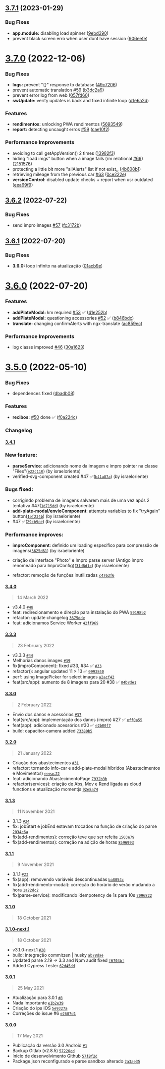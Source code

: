 ## [3.7.1](https://github.com/israeloriente/logiface/compare/3.7.0...3.7.1) (2023-01-29)


### Bug Fixes

* **app.module:** disabling load spinner ([9ebd390](https://github.com/israeloriente/logiface/commit/9ebd3907c3ab5fc5149e914fc87937c15e6c8925))
* prevent black screen erro when user dont have session ([906eefe](https://github.com/israeloriente/logiface/commit/906eefe392a6c6568c5a01ec8a740da897a243b7))



# [3.7.0](https://github.com/israeloriente/logiface/compare/3.6.2...3.7.0) (2022-12-06)


### Bug Fixes

* **logs:** prevent "{}" response to database ([49c7206](https://github.com/israeloriente/logiface/commit/49c720693571fd082b7b80c1198a75fbdf9d2ec3))
* prevent automatic translation [#59](https://github.com/israeloriente/logiface/issues/59) ([b3dc2a9](https://github.com/israeloriente/logiface/commit/b3dc2a9d1df2e12f240979b04d2fcbca7efad552))
* prevent error log from web ([057fd60](https://github.com/israeloriente/logiface/commit/057fd6006b7aba26c0790185e525a115fd2096d2))
* **swUpdate:** verify updates is back and fixed infinite loop ([d1e6a2d](https://github.com/israeloriente/logiface/commit/d1e6a2d74155983c8497e1759421961bc42a9e47))


### Features

* **rendimentos:** unlocking PWA rendimentos ([5693549](https://github.com/israeloriente/logiface/commit/569354934e3c19b890384c9198870523a4a9de35))
* **report:** detecting uncaught erros [#59](https://github.com/israeloriente/logiface/issues/59) ([cae10f2](https://github.com/israeloriente/logiface/commit/cae10f2c35ea3a071f61165f14fe8f019023e5ad))


### Performance Improvements

* avoiding to call getAppVersion() 2 times ([13982f3](https://github.com/israeloriente/logiface/commit/13982f364412b08ea5176db4fe8ea9ccb3a1f9b2))
* hiding "load imgs" button when a image fails (rm relational [#69](https://github.com/israeloriente/logiface/issues/69)) ([2151576](https://github.com/israeloriente/logiface/commit/2151576888e1a196bb8f29a3b55a7fa8aef14195))
* protecting a little bit more "allAlerts" list if not exist,, ([4b608b1](https://github.com/israeloriente/logiface/commit/4b608b178bb381f65c58ae8b822342651dc042d1))
* retrieving mileage from the previous car [#63](https://github.com/israeloriente/logiface/issues/63) ([0ce222e](https://github.com/israeloriente/logiface/commit/0ce222eaa6f5015f566c239156d2c3e89d276d04))
* **versionControl:** disabled update checks + report when usr outdated ([eea69f9](https://github.com/israeloriente/logiface/commit/eea69f9b18f300e63e3958463d4814023d558902))



## [3.6.2](https://github.com/israeloriente/logiface/compare/3.6.1...3.6.2) (2022-07-22)


### Bug Fixes

* send impro images [#57](https://github.com/israeloriente/logiface/issues/57) ([fc3172b](https://github.com/israeloriente/logiface/commit/fc3172b2726eb91e2a85278220ce0682209c26a8))



## [3.6.1](https://github.com/israeloriente/logiface/compare/3.6.0...3.6.1) (2022-07-20)


### Bug Fixes

* **3.6.0:** loop infinito na atualização ([01acb9e](https://github.com/israeloriente/logiface/commit/01acb9ebb5b73a0d64d6040a6bdb9d98ffe3bf35))



# [3.6.0](https://github.com/israeloriente/logiface/compare/3.5.0...3.6.0) (2022-07-20)


### Features

* **addPlateModal:** km required [#53](https://github.com/israeloriente/logiface/issues/53) ✅ ([41e252b](https://github.com/israeloriente/logiface/commit/41e252be967790b5a03bbb8c5c78d9244da5e6e3))
* **addPlateModal:** questioning accessories [#52](https://github.com/israeloriente/logiface/issues/52) ✅ ([b846bdc](https://github.com/israeloriente/logiface/commit/b846bdc931cdb95ef2f412a168cfa7ecf5e0168e))
* **translate:** changing confirmAlerts with ngx-translate ([ac859ec](https://github.com/israeloriente/logiface/commit/ac859ec4641f4264d200c87377b30a823bac3a5c))


### Performance Improvements

* log classs improved [#46](https://github.com/israeloriente/logiface/issues/46) ([30a1623](https://github.com/israeloriente/logiface/commit/30a1623762c9ecb1c00ba576887e58efcd674588))



# [3.5.0](https://github.com/israeloriente/logiface/compare/3.4.1...3.5.0) (2022-05-10)


### Bug Fixes

* dependences fixed ([dbadb08](https://github.com/israeloriente/logiface/commit/dbadb08314469c79cf8b305065326bb4286c97af))


### Features

* **recibos:** [#50](https://github.com/israeloriente/logiface/issues/50) done ✅ ([f0a224c](https://github.com/israeloriente/logiface/commit/f0a224cb6f90f3c7da591691f1d8f463c41f5098))



### Changelog

#### [3.4.1](https://github.com/israeloriente/logiface/compare/3.4.0...3.4.1)

### New feature:

- **parseService**: adicionando nome da imagem e impro pointer na classe "Files"([`e22c110`](https://github.com/israeloriente/logiface/commit/e22c1103392fd0523abbe92a4d6385b94e3ce41e)) (by israeloriente)
- verified-svg-component created #47 ✅([`b41a87a`](https://github.com/israeloriente/logiface/commit/b41a87aa654093935acebf6436d5cad08b233f1a)) (by israeloriente)

### Bugs fixed:

- corrigindo problema de imagens salvarem mais de uma vez após 2 tentativa #47([`1d715dd`](https://github.com/israeloriente/logiface/commit/1d715dd7d65de4338400ef3e245570e0c00e3b30)) (by israeloriente)
- **add-plate-modal/envioComponent**: attempts variables to fix "tryAgain" button([`1ef234b`](https://github.com/israeloriente/logiface/commit/1ef234bbfc0e0e260d136eccf6ad70995244b2be)) (by israeloriente)
- #47 ✅([`29cb9ce`](https://github.com/israeloriente/logiface/commit/29cb9ceb19b6a811f2d77cdffcd5e2b8ae434af8)) (by israeloriente)

### Performance improves:

- **improComponent**: definido um loading específico para compressão de imagens([`3625d61`](https://github.com/israeloriente/logiface/commit/3625d611a51685c63f872d381d9f98436a0323f3)) (by israeloriente)
- criação de interface "Photo" e Impro parse server (Antigo impro renomeado para ImproConfig)([`31d8d1c`](https://github.com/israeloriente/logiface/commit/31d8d1cc838db47e4de103ec14abb8d1020da054)) (by israeloriente)


- refactor: remoção de funções inutilizadas [`c4763f6`](https://github.com/israeloriente/logiface/commit/c4763f691c7564fbaab324c2e7723138d7d46fee)

#### [3.4.0](https://github.com/israeloriente/logiface/compare/3.3.3...3.4.0)

> 14 March 2022

- v3.4.0 [`#48`](https://github.com/israeloriente/logiface/pull/48)
- feat: redirecionamento e direção para instalação do PWA [`59198b2`](https://github.com/israeloriente/logiface/commit/59198b271864975ad083e248ead3ab74a129f1de)
- refactor: update changelog [`3675dde`](https://github.com/israeloriente/logiface/commit/3675dde983e3df3475eb02667ca0a51a962984c1)
- feat: adicionamos Service Worker [`42ff969`](https://github.com/israeloriente/logiface/commit/42ff96932eafff2450a284515202ad14e252eff3)

#### [3.3.3](https://github.com/israeloriente/logiface/compare/3.3.0...3.3.3)

> 23 February 2022

- v3.3.3 [`#44`](https://github.com/israeloriente/logiface/pull/44)
- Melhorias danos images [`#39`](https://github.com/israeloriente/logiface/pull/39)
- fix(improComponent): fixed #33, #34 ✅ [`#33`](https://github.com/israeloriente/logiface/issues/33)
- refactor(): angular updated 11 &gt; 13 ✅ [`0993840`](https://github.com/israeloriente/logiface/commit/0993840bbaf3dec44df12ea7adb6e7312ad0deab)
- perf: using ImagePicker for select images [`a2acf42`](https://github.com/israeloriente/logiface/commit/a2acf4269a0e8501018971ab70fb49d6a9b6183d)
- feat(src/app): aumento de 8 imagens para 20 #38 ✅ [`84b8de1`](https://github.com/israeloriente/logiface/commit/84b8de11f4c0d405c1092fdb2f0b44bb48986676)

#### [3.3.0](https://github.com/israeloriente/logiface/compare/3.2.0...3.3.0)

> 2 February 2022

- Envio dos danos e acessórios [`#37`](https://github.com/israeloriente/logiface/pull/37)
- feat(src/app): implementação dos danos (impro) #27 ✅ [`eff0a55`](https://github.com/israeloriente/logiface/commit/eff0a55ccdd3f255d77412b73f9a761ae78c5587)
- feat(app): adicionado acessórios #30 ✅ [`e2b00f7`](https://github.com/israeloriente/logiface/commit/e2b00f73b59ad82ebf40fc500f5d5488facc0383)
- build: capacitor-camera added [`73380b5`](https://github.com/israeloriente/logiface/commit/73380b50dfd01cd844b8101b4653e26c6fc79263)

#### [3.2.0](https://github.com/israeloriente/logiface/compare/3.1.3...3.2.0)

> 21 January 2022

- Criação dos abastecimentos [`#31`](https://github.com/israeloriente/logiface/pull/31)
- refactor: tornando info-car e add-plate-modal híbridos (Abastecimentos e Movimentos) [`eeeac22`](https://github.com/israeloriente/logiface/commit/eeeac2226fb7b9ce77fc904f0d856914c992d1b0)
- feat: adicionando AbastecimentoPage [`7932b3b`](https://github.com/israeloriente/logiface/commit/7932b3bd3437731019ca89be160b8555e715ce65)
- refactor(services): criação de Abs, Mov e Rend ligada as cloud functions e atualização momentjs [`92e8a74`](https://github.com/israeloriente/logiface/commit/92e8a74d95760567bbbc28b6351f07efa1d4bee2)

#### [3.1.3](https://github.com/israeloriente/logiface/compare/3.1.1...3.1.3)

> 11 November 2021

- 3.1.3 [`#24`](https://github.com/israeloriente/logiface/pull/24)
- fix: jobStart e jobEnd estavam trocados na função de criação do parse [`2034c6a`](https://github.com/israeloriente/logiface/commit/2034c6aa7a8ddbd280243e3af0c249b1065597e7)
- fix(add-rendimentos): correção teve que ser refeita [`1503e79`](https://github.com/israeloriente/logiface/commit/1503e79b9730b07e8718d2b3bcd88a851620b375)
- fix(add-rendimentos): correção na adição de horas [`8596993`](https://github.com/israeloriente/logiface/commit/8596993794b094e778a6cc2b18a6e50688475482)

#### [3.1.1](https://github.com/israeloriente/logiface/compare/3.1.0...3.1.1)

> 9 November 2021

- 3.1.1 [`#23`](https://github.com/israeloriente/logiface/pull/23)
- fix(app): removendo variáveis descontinuadas [`ba8054c`](https://github.com/israeloriente/logiface/commit/ba8054c4170370ac986d45b29ad94c8a19c5c714)
- fix(add-rendimento-modal): correção do horário de verão mudando a hora [`1a22dc2`](https://github.com/israeloriente/logiface/commit/1a22dc2f4ec2ecf2805d4f1ae4b310cce23fa54f)
- fix(parse-service): modificando idempotency de 1s para 10s [`7096822`](https://github.com/israeloriente/logiface/commit/7096822d04c9ad83c19a433ee48489ca190c71bc)

#### [3.1.0](https://github.com/israeloriente/logiface/compare/3.1.0-next.1...3.1.0)

> 18 October 2021

#### [3.1.0-next.1](https://github.com/israeloriente/logiface/compare/3.0.1...3.1.0-next.1)

> 18 October 2021

- v3.1.0-next.1 [`#20`](https://github.com/israeloriente/logiface/pull/20)
- build: integração commitzen | husky [`ab78dae`](https://github.com/israeloriente/logiface/commit/ab78dae1ddc00d8ce172a26f9137349a986cb454)
- Updated parse 2.19 -&gt; 3.3 and Npm audit fixed [`f6703bf`](https://github.com/israeloriente/logiface/commit/f6703bf7e683ebf4c7e7a0e5fa195432a65c2f43)
- Added Cypress Tester [`62d45dd`](https://github.com/israeloriente/logiface/commit/62d45dd1a09d71b421dac75b4ac5efdd0c7550fa)

#### [3.0.1](https://github.com/israeloriente/logiface/compare/3.0.0...3.0.1)

> 25 May 2021

- Atualização para 3.0.1 [`#8`](https://github.com/israeloriente/logiface/pull/8)
- Nada importante [`e1b2e39`](https://github.com/israeloriente/logiface/commit/e1b2e39837a7ce76244edf4b2842e6be0693da4f)
- Criação do ipa iOS [`5e9327a`](https://github.com/israeloriente/logiface/commit/5e9327aa118d1998709cddee2164d35027383824)
- Correções do issue #6 [`e2607d1`](https://github.com/israeloriente/logiface/commit/e2607d1ff04ff97203604a0f6e7ef71573de8099)

#### 3.0.0

> 17 May 2021

- Publicação da versão 3.0 Android [`#1`](https://github.com/israeloriente/logiface/pull/1)
- Backup Gitlab (v2.8.5) [`57226cd`](https://github.com/israeloriente/logiface/commit/57226cd6422a1f83694e33039a816e74962aaea0)
- Inicio de desenvolvimento Github [`57f8f2d`](https://github.com/israeloriente/logiface/commit/57f8f2df833508676436607329993bf2509510a5)
- Package.json reconfigurado e parse sandbox alterado [`2a3ae35`](https://github.com/israeloriente/logiface/commit/2a3ae3574401c9c9fed7953a9081e80503fe9b48)
